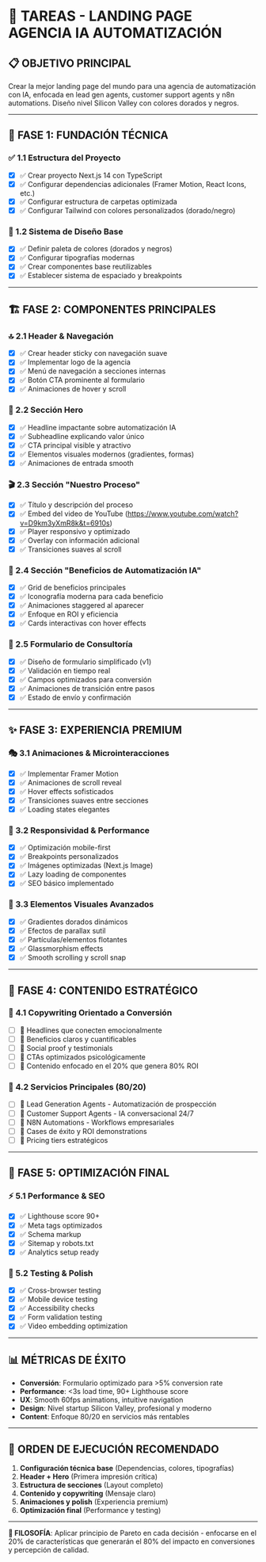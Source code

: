 # 🚀 TAREAS - LANDING PAGE AGENCIA IA AUTOMATIZACIÓN

## 📋 OBJETIVO PRINCIPAL
Crear la mejor landing page del mundo para una agencia de automatización con IA, enfocada en lead gen agents, customer support agents y n8n automations. Diseño nivel Silicon Valley con colores dorados y negros.

---

## 🎯 FASE 1: FUNDACIÓN TÉCNICA
### ✅ 1.1 Estructura del Proyecto
- [x] ✅ Crear proyecto Next.js 14 con TypeScript
- [x] ✅ Configurar dependencias adicionales (Framer Motion, React Icons, etc.)
- [x] ✅ Configurar estructura de carpetas optimizada
- [x] ✅ Configurar Tailwind con colores personalizados (dorado/negro)

### 🎨 1.2 Sistema de Diseño Base
- [x] ✅ Definir paleta de colores (dorados y negros)
- [x] ✅ Configurar tipografías modernas
- [x] ✅ Crear componentes base reutilizables
- [x] ✅ Establecer sistema de espaciado y breakpoints

---

## 🏗️ FASE 2: COMPONENTES PRINCIPALES
### 🔝 2.1 Header & Navegación
- [x] ✅ Crear header sticky con navegación suave
- [x] ✅ Implementar logo de la agencia
- [x] ✅ Menú de navegación a secciones internas
- [x] ✅ Botón CTA prominente al formulario
- [x] ✅ Animaciones de hover y scroll

### 🌟 2.2 Sección Hero
- [x] ✅ Headline impactante sobre automatización IA
- [x] ✅ Subheadline explicando valor único
- [x] ✅ CTA principal visible y atractivo
- [x] ✅ Elementos visuales modernos (gradientes, formas)
- [x] ✅ Animaciones de entrada smooth

### 🎬 2.3 Sección "Nuestro Proceso"
- [x] ✅ Título y descripción del proceso
- [x] ✅ Embed del video de YouTube (https://www.youtube.com/watch?v=D9km3yXmR8k&t=6910s)
- [x] ✅ Player responsivo y optimizado
- [x] ✅ Overlay con información adicional
- [x] ✅ Transiciones suaves al scroll

### 💎 2.4 Sección "Beneficios de Automatización IA"
- [x] ✅ Grid de beneficios principales
- [x] ✅ Iconografía moderna para cada beneficio
- [x] ✅ Animaciones staggered al aparecer
- [x] ✅ Enfoque en ROI y eficiencia
- [x] ✅ Cards interactivas con hover effects

### 📝 2.5 Formulario de Consultoría
- [x] ✅ Diseño de formulario simplificado (v1)
- [x] ✅ Validación en tiempo real
- [x] ✅ Campos optimizados para conversión
- [x] ✅ Animaciones de transición entre pasos
- [x] ✅ Estado de envío y confirmación

---

## ✨ FASE 3: EXPERIENCIA PREMIUM
### 🎭 3.1 Animaciones & Microinteracciones
- [x] ✅ Implementar Framer Motion
- [x] ✅ Animaciones de scroll reveal
- [x] ✅ Hover effects sofisticados
- [x] ✅ Transiciones suaves entre secciones
- [x] ✅ Loading states elegantes

### 📱 3.2 Responsividad & Performance
- [x] ✅ Optimización mobile-first
- [x] ✅ Breakpoints personalizados
- [x] ✅ Imágenes optimizadas (Next.js Image)
- [x] ✅ Lazy loading de componentes
- [x] ✅ SEO básico implementado

### 🎨 3.3 Elementos Visuales Avanzados
- [x] ✅ Gradientes dorados dinámicos
- [x] ✅ Efectos de parallax sutil
- [x] ✅ Partículas/elementos flotantes
- [x] ✅ Glassmorphism effects
- [x] ✅ Smooth scrolling y scroll snap

---

## 🎯 FASE 4: CONTENIDO ESTRATÉGICO
### 📝 4.1 Copywriting Orientado a Conversión
- [ ] 🔄 Headlines que conecten emocionalmente
- [ ] 🔄 Beneficios claros y cuantificables
- [ ] 🔄 Social proof y testimonials
- [ ] 🔄 CTAs optimizados psicológicamente
- [ ] 🔄 Contenido enfocado en el 20% que genera 80% ROI

### 🤖 4.2 Servicios Principales (80/20)
- [ ] 🔄 Lead Generation Agents - Automatización de prospección
- [ ] 🔄 Customer Support Agents - IA conversacional 24/7
- [ ] 🔄 N8N Automations - Workflows empresariales
- [ ] 🔄 Cases de éxito y ROI demonstrations
- [ ] 🔄 Pricing tiers estratégicos

---

## 🔧 FASE 5: OPTIMIZACIÓN FINAL
### ⚡ 5.1 Performance & SEO
- [x] ✅ Lighthouse score 90+
- [x] ✅ Meta tags optimizados
- [x] ✅ Schema markup
- [x] ✅ Sitemap y robots.txt
- [x] ✅ Analytics setup ready

### 🧪 5.2 Testing & Polish
- [x] ✅ Cross-browser testing
- [x] ✅ Mobile device testing
- [x] ✅ Accessibility checks
- [x] ✅ Form validation testing
- [x] ✅ Video embedding optimization

---

## 📊 MÉTRICAS DE ÉXITO
- **Conversión**: Formulario optimizado para >5% conversion rate
- **Performance**: <3s load time, 90+ Lighthouse score
- **UX**: Smooth 60fps animations, intuitive navigation
- **Design**: Nivel startup Silicon Valley, profesional y moderno
- **Content**: Enfoque 80/20 en servicios más rentables

---

## 🚀 ORDEN DE EJECUCIÓN RECOMENDADO
1. **Configuración técnica base** (Dependencias, colores, tipografías)
2. **Header + Hero** (Primera impresión crítica)
3. **Estructura de secciones** (Layout completo)
4. **Contenido y copywriting** (Mensaje claro)
5. **Animaciones y polish** (Experiencia premium)
6. **Optimización final** (Performance y testing)

---

**🎯 FILOSOFÍA**: Aplicar principio de Pareto en cada decisión - enfocarse en el 20% de características que generarán el 80% del impacto en conversiones y percepción de calidad. 